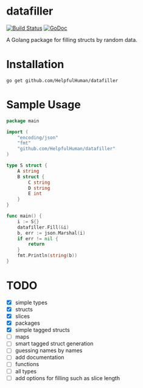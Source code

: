datafiller
==========
[![Build Status](https://travis-ci.org/tvi/datafiller.svg?branch=master)](https://travis-ci.org/tvi/datafiller)
[![GoDoc](https://godoc.org/github.com/erggo/datafiller?status.png)](https://godoc.org/github.com/erggo/datafiller)

A Golang package for filling structs by random data.

# Installation

`go get github.com/HelpfulHuman/datafiller`

# Sample Usage
```go
package main

import (
	"encoding/json"
	"fmt"
	"github.com/HelpfulHuman/datafiller"
)

type S struct {
	A string
	B struct {
		C string
		D string
		E int
	}
}

func main() {
	i := S{}
	datafiller.Fill(&i)
	b, err := json.Marshal(i)
	if err != nil {
		return
	}
	fmt.Println(string(b))
}
```

# TODO

- [x] simple types
- [x] structs
- [x] slices
- [x] packages
- [x] simple tagged structs
- [ ] maps
- [ ] smart tagged struct generation
- [ ] guessing names by names
- [ ] add documentation
- [ ] functions
- [ ] all types
- [ ] add options for filling such as slice length
